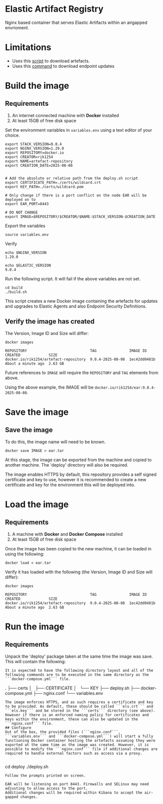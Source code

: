 # Elastic Artifact Registry
Nginx based container that serves Elastic Artifacts within an airgapped envrioment.

# Limitations
- Uses this [script](https://www.elastic.co/docs/deploy-manage/deploy/self-managed/air-gapped-install#additional-artifact-registry-examples) to download artefacts.
- Uses this [command](https://www.elastic.co/docs/solutions/security/configure-elastic-defend/configure-offline-endpoints-air-gapped-environments#_step_3_manually_copy_artifact_updates) to download endpoint updates

# Build the image
## Requirements
1. An internet connected machine with <b>Docker</b> installed
2. At least 15GB of free disk space


Set the environment variables in ```variables.env``` using a text editor of your choice.
```
export STACK_VERSION=9.0.4
export NGINX_VERSION=1.29.0
export REPOSITORY=docker.io
export CREATOR=rik1254
export NAME=artefact-repository
export CREATION_DATE=2025-08-08


# Add the absolute or relative path from the deploy.sh script
export CERTIFICATE_PATH=./certs/wildcard.crt
export KEY_PATH=./certs/wildcard.pem

# Only change if there is a port conflict on the node EAR will be deployed on to
export EAR_PORT=8443

# DO NOT CHANGE
export IMAGE=$REPOSITORY/$CREATOR/$NAME:$STACK_VERSION-$CREATION_DATE
```
Export the variables
```
source variables.env
```
Verify
```
echo $NGINX_VERSION
1.29.0

echo $ELASTIC_VERSION
9.0.4
```

Run the following script. It will fail if the above variables are not set.
```
cd build 
./build.sh
```
This script creates a new Docker image containing the artefacts for updates and upgrades to Elastic Agents and also Endpoint Security Definitions.
## Verify the image has created
The Version, Image ID and Size will differ:
```
docker images

REPOSITORY                             TAG               IMAGE ID      CREATED             SIZE
docker.io/rik1254/artefact-repository  9.0.4-2025-08-08  1ec42dd0481b  About a minute ago  2.63 GB
```
Future references to ```IMAGE``` will require the ```REPOSITORY``` and ```TAG``` elements from above.

Using the above example, the IMAGE will be ```docker.io/rik1254/ear:9.0.4-2025-08-08```.

# Save the image
## Save the image
To do this, the image name will need to be known.
```
docker save IMAGE > ear.tar
```
At this stage, the image can be exported from the machine and copied to another machine. The 'deploy' directory will also be required.

The image enables HTTPS by default, this repository provides a self signed certificate and key to use, however it is recommended to create a new certificate and key for the environment this will be deployed into.
# Load the image
## Requirements
1. A machine with <b>Docker</b> and <b>Docker Compose </b>installed
2. At least 15GB of free disk space

Once the image has been copied to the new machine, it can be loaded in using the following:
```
docker load < ear.tar
```
Verify it has loaded with the following (the Version, Image ID and Size will differ):
```
docker images

REPOSITORY                             TAG               IMAGE ID      CREATED             SIZE
docker.io/rik1254/artefact-repository  9.0.4-2025-08-08  1ec42dd0481b  About a minute ago  2.63 GB
```

# Run the image
## Requirements
Unpack the 'deploy' package taken at the same time the image was save. This will contain the following:
```
It is expected to have the following directory layout and all of the following commands are to be executed in the same directory as the ```docker-compose.yml``` file.
```
.
├── certs
│   ├── CERTIFICATE
│   └── KEY
├── deploy.sh
├── docker-compose.yml
├── nginx.conf
└── variables.env
```
The image enforces HTTPS, and as such requires a certificate and key to be provided. As default, these should be called ```els.crt``` and ```els.key``` and be stored in the ```certs``` directory (see above). However if there is an enforced naming policy for certificates and keys within the environment, these can also be updated in the ```nginx.conf``` file.
## Configure
Out of the box, the provided files (```nginx.conf```, ```variables.env``` and ```docker-compose.yml```) will start a fully functioning Docker container hosting the artefacts assuming they were exported at the same time as the image was created. However, it is possible to modify the ```nginx.conf``` file if additional changes are required to handle external factors such as access via a proxy.


```
cd deploy
./deploy.sh
```
Follow the prompts printed on screen.

EAR will be listening on port 8443. Firewalls and SELinux may need adjusting to allow access to the port.
Additional changes will be required within Kibana to accept the air-gapped changes.
